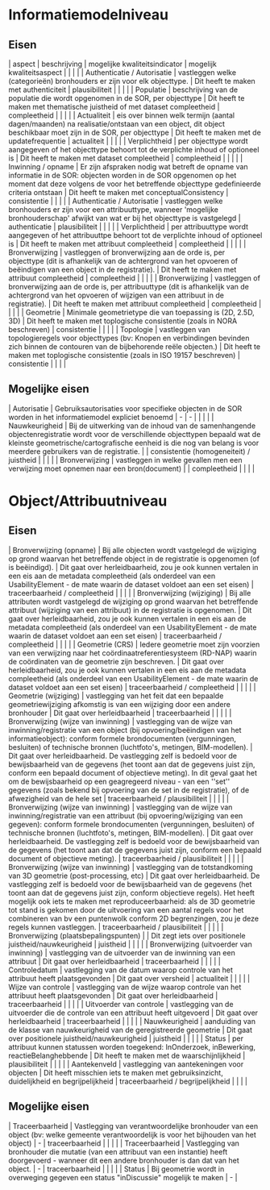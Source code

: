 # Informatiemodelniveau

## Eisen

| aspect                                    | beschrijving                                                                                                                                                                                                                                              | mogelijke kwaliteitsindicator                                                                                                                                                                                                                                                                                                                                                                                                                  | mogelijk kwaliteitsaspect                |   |   |   |
| Authenticatie / Autorisatie               | vastleggen welke (categorieën) bronhouders er zijn voor elk   objecttype.                                                                                                                                                                                 | Dit heeft te maken met authenticiteit                                                                                                                                                                                                                                                                                                                                                                                                          | plausibiliteit                           |   |   |   |
| Populatie                                 | beschrijving van de populatie die wordt opgenomen in de SOR,   per objecttype                                                                                                                                                                             | Dit heeft te maken met thematische juistheid of met dataset   compleetheid                                                                                                                                                                                                                                                                                                                                                                     | compleetheid                             |   |   |   |
| Actualiteit                               | eis over binnen welk termijn (aantal dagen/maanden) na   realisatie/ontstaan van een object, dit object beschikbaar moet zijn in de   SOR, per objecttype                                                                                                 | Dit heeft te maken met de updatefrequentie                                                                                                                                                                                                                                                                                                                                                                                                     | actualiteit                              |   |   |   |
| Verplichtheid                             | per objecttype wordt aangegeven of het objecttype behoort tot   de verplichte inhoud of optioneel is                                                                                                                                                      | Dit heeft te maken met dataset compleetheid                                                                                                                                                                                                                                                                                                                                                                                                    | compleetheid                             |   |   |   |
| Inwinning / opname                        | Er zijn afspraken nodig wat betreft de opname van informatie   in de SOR: objecten worden in de SOR opgenomen op het moment dat deze volgens   de voor het betreffende objecttype gedefinieerde criteria ontstaan                                         | Dit heeft te maken met conceptualConsistency                                                                                                                                                                                                                                                                                                                                                                                                   | consistentie                             |   |   |   |
| Authenticatie / Autorisatie               | vastleggen welke bronhouders er zijn voor een attribuuttype,   wanneer 'mogelijke bronhouderschap' afwijkt van wat er bij het objecttype is   vastgelegd                                                                                                  | authenticatie                                                                                                                                                                                                                                                                                                                                                                                                                                  | plausibiliteit                           |   |   |   |
| Verplichtheid                             | per attribuuttype wordt aangegeven of het attribuuttpe behoort   tot de verplichte inhoud of optioneel is                                                                                                                                                 | Dit heeft te maken met attribuut compleetheid                                                                                                                                                                                                                                                                                                                                                                                                  | compleetheid                             |   |   |   |
| Bronverwijzing                            | vastleggen of bronverwijzing aan de orde is, per objecttype   (dit is afhankelijk van de achtergrond van het opvoeren of beëindigen van een   object in de registratie).                                                                                  | Dit heeft te maken met attribuut compleetheid                                                                                                                                                                                                                                                                                                                                                                                                  | compleetheid                             |   |   |   |
| Bronverwijzing                            | vastleggen of bronverwijzing aan de orde is, per attribuuttype   (dit is afhankelijk van de achtergrond van het opvoeren of wijzigen van een   attribuut in de registratie).                                                                              | Dit heeft te maken met attribuut compleetheid                                                                                                                                                                                                                                                                                                                                                                                                  | compleetheid                             |   |   |   |
| Geometrie                                 | Minimale geometrietype die van toepassing is (2D, 2.5D, 3D)                                                                                                                                                                                               | Dit heeft te maken met toplogische consistentie (zoals in NORA   beschreven)                                                                                                                                                                                                                                                                                                                                                                   | consistentie                             |   |   |   |
| Topologie                                 | vastleggen van topologieregels voor objecttypes (bv: Knopen en   verbindingen bevinden zich binnen de contouren van de bijbehorende reële   objecten.)                                                                                                    | Dit heeft te maken met toplogische consistentie (zoals in ISO   19157 beschreven)                                                                                                                                                                                                                                                                                                                                                              | consistentie                             |   |   |   |
## Mogelijke eisen

| Autorisatie                               | Gebruiksautorisaties voor specifieke objecten in de SOR worden   in het informatiemodel expliciet benoemd                                                                                                                                                 | -                                                                                                                                                                                                                                                                                                                                                                                                                                              | -                                        |   |   |   |
| Nauwkeurigheid                            | Bij de uitwerking van de inhoud van de samenhangende   objectenregistratie wordt voor de verschillende objecttypen bepaald wat de   kleinste geometrische/cartografische eenheid is die nog van belang is voor   meerdere gebruikers van de registratie.  |                                                                                                                                                                                                                                                                                                                                                                                                                                                | consistentie (homogeneiteit) / juistheid |   |   |   |
| Bronverwijzing                            | vastleggen in welke gevallen men een verwijzing moet opnemen   naar een bron(document)                                                                                                                                                                    |                                                                                                                                                                                                                                                                                                                                                                                                                                                | compleetheid                             |   |   |   |

# Object/Attribuutniveau

## Eisen 

| Bronverwijzing (opname)                   | Bij alle objecten wordt vastgelegd de wijziging op grond   waarvan het betreffende object in de registratie is opgenomen (of is   beëindigd).                                                                                                             | Dit gaat over herleidbaarheid, zou je ook kunnen vertalen in   een eis aan de metadata compleetheid (als onderdeel van een UsabilityElement   - de mate waarin de dataset voldoet aan een set eisen)                                                                                                                                                                                                                                           | traceerbaarheid / compleetheid           |   |   |   |
| Bronverwijzing (wijziging)                | Bij alle attributen wordt vastgelegd de wijziging op grond   waarvan het betreffende attribuut (wijziging van een attribuut) in de   registratie is opgenomen.                                                                                            | Dit gaat over herleidbaarheid, zou je ook kunnen vertalen in   een eis aan de metadata compleetheid (als onderdeel van een UsabilityElement   - de mate waarin de dataset voldoet aan een set eisen)                                                                                                                                                                                                                                           | traceerbaarheid / compleetheid           |   |   |   |
| Geometrie (CRS)                           | Iedere geometrie moet zijn voorzien van een verwijzing naar   het coördinaatreferentiesysteem (RD-NAP) waarin de coördinaten van de   geometrie zijn beschreven.                                                                                          | Dit gaat over herleidbaarheid, zou je ook kunnen vertalen in   een eis aan de metadata compleetheid (als onderdeel van een UsabilityElement   - de mate waarin de dataset voldoet aan een set eisen)                                                                                                                                                                                                                                           | traceerbaarheid / compleetheid           |   |   |   |
| Geometrie (wijziging)                     | vastlegging van het feit dat een bepaalde geometriewijziging   afkomstig is van een wijziging door een andere bronhouder                                                                                                                                  | Dit gaat over herleidbaarheid                                                                                                                                                                                                                                                                                                                                                                                                                  | traceerbaarheid                          |   |   |   |
| Bronverwijzing (wijze van inwinning)      | vastlegging van de wijze van inwinning/registratie van een   object (bij opvoering/beëindigen van het informatieobject): conform formele   brondocumenten (vergunningen, besluiten) of technische bronnen (luchtfoto's,   metingen, BIM-modellen).        | Dit gaat over herleidbaarheid. De vastlegging zelf is bedoeld   voor de bewijsbaarheid van de gegevens (het toont aan dat de gegevens juist   zijn, conform een bepaald document of objectieve meting). In dit geval gaat   het om de bewijsbaarheid op een geagregeerd niveau - van een ''set'' gegevens   (zoals bekend bij opvoering van de set in de registratie), of de afwezigheid   van de hele set                                     | traceerbaarheid / plausibiliteit         |   |   |   |
| Bronverwijzing (wijze van inwinning)      | vastlegging van de wijze van inwinning/registratie van een   attribuut (bij opvoering/wijziging van een gegeven): conform formele   brondocumenten (vergunningen, besluiten) of technische bronnen (luchtfoto's,   metingen, BIM-modellen).               | Dit gaat over herleidbaarheid. De vastlegging zelf is bedoeld   voor de bewijsbaarheid van de gegevens (het toont aan dat de gegevens juist   zijn, conform een bepaald document of objectieve meting).                                                                                                                                                                                                                                        | traceerbaarheid / plausibiliteit         |   |   |   |
| Bronverwijzing (wijze van inwinning)      | vastlegging van de totstandkoming van 3D geometrie   (post-processing, etc)                                                                                                                                                                               | Dit gaat over herleidbaarheid. De vastlegging zelf is bedoeld   voor de bewijsbaarheid van de gegevens (het toont aan dat de gegevens juist   zijn, conform objectieve regels). Het heeft mogelijk ook iets te maken met   reproduceerbaarheid: als de 3D geometrie tot stand is gekomen door de   uitvoering van een aantal regels voor het combineren van bv een puntenwolk   conform 2D begrenzingen, zou je deze regels kunnen vastleggen. | traceerbaarheid / plausibiliteit         |   |   |   |
| Bronverwijzing   (plaatsbepalingspunten)  |                                                                                                                                                                                                                                                           | Dit zegt iets over positionele juistheid/nauwkeurigheid                                                                                                                                                                                                                                                                                                                                                                                        | juistheid                                |   |   |   |
| Bronverwijzing (uitvoerder van inwinning) | vastlegging van de uitvoerder van de inwinning van een   attribuut                                                                                                                                                                                        | Dit gaat over herleidbaarheid                                                                                                                                                                                                                                                                                                                                                                                                                  | traceerbaarheid                          |   |   |   |
| Controledatum                             | vastlegging van de datum waarop controle van het attribuut   heeft plaatsgevonden                                                                                                                                                                         | Dit gaat over versheid                                                                                                                                                                                                                                                                                                                                                                                                                         | actualiteit                              |   |   |   |
| Wijze van controle                        | vastlegging van de wijze waarop controle van het attribuut   heeft plaatsgevonden                                                                                                                                                                         | Dit gaat over herleidbaarheid                                                                                                                                                                                                                                                                                                                                                                                                                  | traceerbaarheid                          |   |   |   |
| Uitvoerder van controle                   | vastlegging van de uitvoerder die de controle van een   attribuut heeft uitgevoerd                                                                                                                                                                        | Dit gaat over herleidbaarheid                                                                                                                                                                                                                                                                                                                                                                                                                  | traceerbaarheid                          |   |   |   |
| Nauwkeurigheid                            | aanduiding van de klasse van nauwkeurigheid van de   geregistreerde geometrie                                                                                                                                                                             | Dit gaat over positionele juistheid/nauwkeurigheid                                                                                                                                                                                                                                                                                                                                                                                             | juistheid                                |   |   |   |
| Status                                    | per attribuut kunnen statussen worden toegekend: InOnderzoek,   inBewerking, reactieBelanghebbende                                                                                                                                                        | Dit heeft te maken met de waarschijnlijkheid                                                                                                                                                                                                                                                                                                                                                                                                   | plausibiliteit                           |   |   |   |
| Aantekenveld                              | vastlegging van aantekeningen voor objecten                                                                                                                                                                                                               | Dit heeft misschien iets te maken met gebruiksinzicht,   duidelijkheid en begrijpelijkheid                                                                                                                                                                                                                                                                                                                                                     | traceerbaarheid / begrijpelijkheid       |   |   |   |

## Mogelijke eisen

| Traceerbaarheid                           | Vastlegging van verantwoordelijke bronhouder van een object   (bv: welke gemeente verantwoordelijk is voor het bijhouden van het object)                                                                                                                  | -                                                                                                                                                                                                                                                                                                                                                                                                                                              | traceerbaarheid                          |   |   |   |
| Traceerbaarheid                           | Vastlegging van bronhouder die mutatie (van een attribuut van   een instantie) heeft doorgevoerd - wanneer dit een andere bronhouder is dan   dat van het object.                                                                                         | -                                                                                                                                                                                                                                                                                                                                                                                                                                              | traceerbaarheid                          |   |   |   |
| Status                                    | Bij geometrie wordt in overweging gegeven een status   "inDiscussie" mogelijk te maken                                                                                                                                                                    | -                                                                                                                                                                                                                                                                                                                                                                                                                                              | 